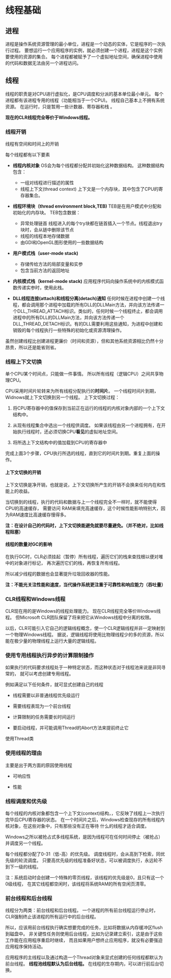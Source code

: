 # 线程基础



## 进程

进程是操作系统资源管理的最小单位，进程是一个动态的实体，它是程序的一次执行过程。
要想运行一个应用程序的实例，就必须创建一个进程，进程是这个实例要使用的资源的集合。
每个进程都被赋予了一个虚拟地址空间，确保进程中使用的代码和数据无法由另一个进程访问。

## 线程

线程的职责是对CPU进行虚拟化，是CPU调度和分派的基本单位最小单元。
每个进程都有该进程专用的线程（功能相当于一个CPU)。
线程自己基本上不拥有系统资源。
在运行时，只是暂用一些计数器、寄存器和栈 。

**现在的CLR线程完全等价于Windows线程。**

### 线程开销

线程有空间和时间上的开销

每个线程都有以下要素

* **线程内核对象**
OS会为每个线程都分配并初始化这种数据结构。
这种数据结构包含：
	* 一组对线程进行描述的属性
	* 线程上下文(thread context)
	上下文是一个内存块，其中包含了CPU的寄存器集合。


* **线程环境块（thread environment block,TEB)**
TEB是在用户模式中分配和初始化的内存块。
TEB包含数据：
	* 异常处理链首
	线程进入的每个try块都在链首插入一个节点。线程退出try块时，会从链中删除该节点
	* 线程的线程本地存储数据
	* 由GDI和OpenGL图形使用的一些数据结构


* **用户模式栈（user-mode stack)**
	* 存储传给方法的局部变量和实参
	* 包含当前方法的返回地址


* **内核模式栈（kernel-mode stack)**
应用程序代码向操作系统中的内核模式函数传递实参时，使用此栈。

* **DLL线程连接(attach)和线程分离(detach)通知**
任何时候在进程中创建一个线程，都会调用那个进程中加载的所有DLL的DLLMain方法，并向该方法传递一个DLL_THREAD_ATTACH标识。类似的，任何时候一个线程终止，都会调用进程中的所有DLL的DLLMain方法，并向该方法传递一个DLL_THREAD_DETACH标识。有的DLL需要利用这些通知，为进程中创建和销毁的每个线程执行一些特殊的初始化或资源清理操作。

虽然创建线程比创建进程更廉价（时间和资源），但和其他系统资源相比仍然十分昂贵，所以还是能省则省。


### 线程上下文切换

单个CPU某个时间点，只能做一件事情。
所以所有线程（逻辑CPU）之间共享物理CPU。

CPU采用时间片轮转来为所有线程分配执行的**时间片**。
一个线程时间片到期，Widnows就上下文切换到另一个线程。
上下文切换过程：
1. 将CPU寄存器中的值保存到当前正在运行的线程的内核对象内部的一个上下文结构中。

2. 从现有线程集合中选出一个线程供调度。
如果该线程由另一个进程拥有，在开始执行线程时，还必须切换CPU**看见**的虚拟地址空间。

3. 将所选上下文结构中的值加载到CPU的寄存器中

完成上面3个步骤，CPU执行所选的线程，直到它的时间片到期。重复上面的操作。

#### 上下文切换的开销

上下文切换是净开销，也就是说，上下文切换所产生的开销不会换来任何内在和性能上的收益。

当切换到的线程，执行的代码和数据与上一个线程完全不一样时，就不能使得CPU的高速缓存，
需要访问 RAM来填充高速缓存，这个时候性能影响特别大，因为RAM速度比高速缓存慢得多。


**注：在设计自己的代码时，上下文切换能避免就要尽量避免。（并不绝对，比如线程阻塞）**

#### 线程的数量对GC的影响

在执行GC时，CLR必须挂起（暂停）所有线程，遍历它们的栈来查找根以便对堆中的对象进行标记，
再次遍历它们的栈，再恢复所有线程。

所以减少线程的数据也会显著提升垃圾回收器的性能。

**注：不能光关注性能和速度，当代操作系统更注重于可靠性和响应能力（吞吐量）**

### CLR线程和Windows线程

CLR现在用的是Windows的线程处理能力。
现在CLR线程完全等价Windows线程。
但Microsoft CLR团队保留了将来把它从Windows线程中分离的权限。

以后，CLR可能引入它自己的逻辑线程概念，使一个CLR逻辑线程并非一定映射到一个物理Windows线程。
据说，逻辑线程将使用比物理线程少的多的资源，所以能在极少量的物理线程上运行大量的逻辑线程。

### 使用专用线程执行异步的计算限制操作

如果执行的代码要求线程处于一种特定状态，而这种状态对于线程池来说是非同寻常的，
就可以考虑创建专用线程。

例如满足以下任何条件，就可显式创建自己的线程
* 线程需要以非普通线程优先级运行

* 需要线程表现为一个前台线程

* 计算限制的任务需要长时间运行

* 要启动线程，并可能调用Thread的Abort方法来提前终止它

使用Thread类


### 使用线程的理由

主要是出于两方面的原因使用线程

* 可响应性

* 性能

### 线程调度和优先级


每个线程的内核对象都包含一个上下文(context)结构，，它反映了线程上一次执行完毕后CPU寄存器的状态。
在一个时间片之后，Windows检查现存的所有线程内核对象，在这些对象中，只有那些没有正在等待
什么的线程才适合调度。

Windows之所以被抢占式多线程系统，是因为线程可在任何时间停止（被抢占）并调度另一个线程。

每个线程都分配了0-31（低-高）的优先级。
调度线程时，会从高到下检索，同优先级的轮流调度。
只要高优先级的线程准备好状态，可以被调度执行，永远轮不到下一级的线程。

注：系统启动时会创建一个特殊的零页线程，该线程的优先级是0，且只有这一个0级线程，
在其它线程都空闲时，该线程将系统RAM的所有空闲页清零。

### 前台线程和后台线程

线程分为两类：前台线程和后台线程。
一个进程的所有前台线程运行停止时，CLR强制终止该进程的所有运行中的后台线程。

所以，应该用前台线程执行确实想要完成的任务，比如将数据从内存缓冲区flush到磁盘中。
非关键性任务则使用后台线程，比如为记录建立索引，这是由于这些工作能在应用程序重启时继续，
而且如果用户想终止应用程序，就没有必要强迫应用程序保持活动。

应用程序的主线程以及通过构造一个Thread对象来显式创建的任何线程都默认为前台线程。
**线程池线程默认为后台线程。**
在线程的生存期内，可以进行前后台切换。



